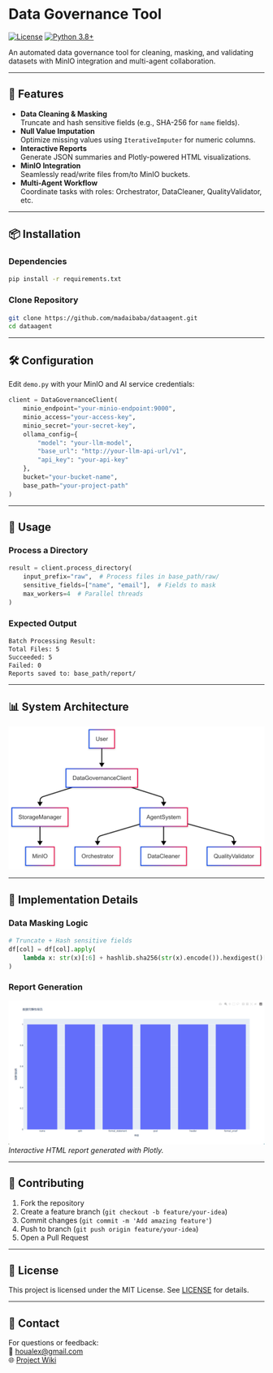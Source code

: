 # Data Governance Tool

[![License](https://img.shields.io/badge/License-MIT-blue.svg)](LICENSE)
[![Python 3.8+](https://img.shields.io/badge/Python-3.8%2B-green.svg)](https://www.python.org/)

An automated data governance tool for cleaning, masking, and validating datasets with MinIO integration and multi-agent collaboration.

---

## 🚀 Features

- **Data Cleaning & Masking**  
  Truncate and hash sensitive fields (e.g., SHA-256 for `name` fields).
- **Null Value Imputation**  
  Optimize missing values using `IterativeImputer` for numeric columns.
- **Interactive Reports**  
  Generate JSON summaries and Plotly-powered HTML visualizations.
- **MinIO Integration**  
  Seamlessly read/write files from/to MinIO buckets.
- **Multi-Agent Workflow**  
  Coordinate tasks with roles: Orchestrator, DataCleaner, QualityValidator, etc.

---

## 📦 Installation

### Dependencies
```bash
pip install -r requirements.txt
```

### Clone Repository
```bash
git clone https://github.com/madaibaba/dataagent.git
cd dataagent
```

---

## 🛠️ Configuration

Edit `demo.py` with your MinIO and AI service credentials:

```python
client = DataGovernanceClient(
    minio_endpoint="your-minio-endpoint:9000",
    minio_access="your-access-key",
    minio_secret="your-secret-key",
    ollama_config={
        "model": "your-llm-model",
        "base_url": "http://your-llm-api-url/v1",
        "api_key": "your-api-key" 
    },
    bucket="your-bucket-name",
    base_path="your-project-path"
)
```

---

## 🚦 Usage

### Process a Directory
```python
result = client.process_directory(
    input_prefix="raw",  # Process files in base_path/raw/
    sensitive_fields=["name", "email"],  # Fields to mask
    max_workers=4  # Parallel threads
)
```

### Expected Output
```
Batch Processing Result:
Total Files: 5
Succeeded: 5
Failed: 0
Reports saved to: base_path/report/
```

---

## 📊 System Architecture

![System Architecture Chart](docs/Architecture.png)  

---

## 🔧 Implementation Details

### Data Masking Logic
```python
# Truncate + Hash sensitive fields
df[col] = df[col].apply(
    lambda x: str(x)[:6] + hashlib.sha256(str(x).encode()).hexdigest()[:6]
)
```

### Report Generation
![Data Completeness Report](docs/report-demo.png)  
*Interactive HTML report generated with Plotly.*

---

## 🤝 Contributing

1. Fork the repository
2. Create a feature branch (`git checkout -b feature/your-idea`)
3. Commit changes (`git commit -m 'Add amazing feature'`)
4. Push to branch (`git push origin feature/your-idea`)
5. Open a Pull Request

---

## 📜 License

This project is licensed under the MIT License. See [LICENSE](LICENSE) for details.

---

## 📧 Contact

For questions or feedback:  
📩 houalex@gmail.com  
🌐 [Project Wiki](https://github.com/madaibaba/dataagent/wiki)
